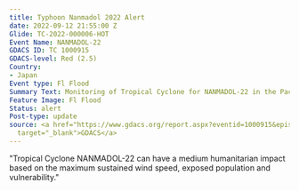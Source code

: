 ```yaml
---
title: Typhoon Nanmadol 2022 Alert
date: 2022-09-12 21:55:00 Z
Glide: TC-2022-000006-HOT
Event Name: NANMADOL-22
GDACS ID: TC 1000915
GDACS-level: Red (2.5)
Country:
- Japan
Event type: Fl Flood
Summary Text: Monitoring of Tropical Cyclone for NANMADOL-22 in the Pacific.
Feature Image: Fl Flood
Status: alert
Post-type: update
source: <a href="https://www.gdacs.org/report.aspx?eventid=1000915&episodeid=16&eventtype=TC"
  target="_blank">GDACS</a>
---
```


"Tropical Cyclone NANMADOL-22 can have a medium humanitarian impact based on the maximum sustained wind speed, exposed population and vulnerability."
